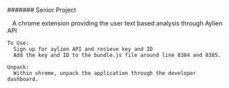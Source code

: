 ####### Senior Project

    A chrome extension providing the user text based analysis through Aylien API
  
    To Use:
      Sign up for aylien API and recieve key and ID
      Add the key and ID to the bundle.js file around line 8384 and 8385.
    
    Unpack:
      Within chrome, unpack the application through the developer dashboard.
